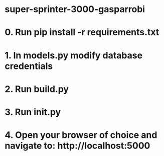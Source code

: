 # super-sprinter-3000-gasparrobi

# 0. Run pip install -r requirements.txt

# 1. In models.py modify database credentials

# 2. Run build.py

# 3. Run init.py

# 4. Open your browser of choice and navigate to: http://localhost:5000